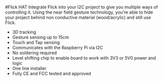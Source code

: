 <!--
---
name: Flick HAT
class: board
type: gesture
formfactor: HAT
manufacturer: Pi Supply
description: Flick HAT is a 3D tracking and gesture pHAT.
url: https://www.pi-supply.com/product/flick-large-standalone-3d-tracking-gesture-breakout/
github: https://github.com/PiSupply/Flick
buy: https://www.pi-supply.com/product/flick-hat-3d-tracking-gesture-hat-raspberry-pi/
image: 'flick-hat.png'
pincount: 40
eeprom: setup
power:
  '1':
  '2':
ground:
  '6':
  '9':
  '14':
  '20':
  '25':
  '30':
  '34':
  '39':
pin:
  '3':
    mode: i2c
  '5':
    mode: i2c
  '11':
    name: Reset
  '13':
    name: TS
i2c:
  '0x42':
    name: Gesture controller
    device: MGC3130
-->
#Flick HAT
Integrate Flick into your I2C project to give you multiple ways of controlling it. Using the near field gesture technology, you’re able to hide your project behind non conductive material (wood/acrylic) and still use Flick.

* 3D tracking
* Gesture sensing up to 15cm
* Touch and Tap sensing
* Communicates with the Raspberry Pi via I2C
* No soldering required
* Level shifting chip to enable board to work with 3V3 or 5V0 power and logic
* One line installer
* Fully CE and FCC tested and approved

